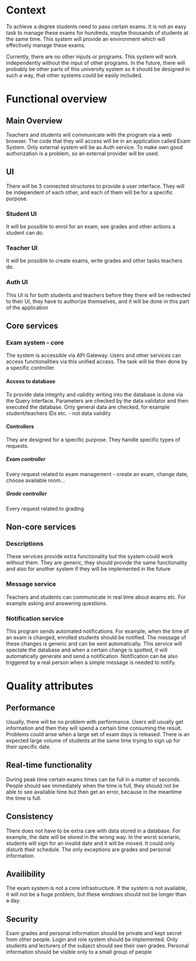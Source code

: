 # Context 

To achieve a degree students need to pass certain exams. It is not an easy task to manage these exams for hundreds, 
maybe thousands of students at the same time. This system will provide an environment which will effectively manage these exams.

Currently, there are no other inputs or programs. This system will work independently without the input of other programs.
In the future, there will probably be other parts of this university system so it should be designed in such a way, that other systems could
be easily included.


# Functional overview

## Main Overview

Teachers and students will communicate with the program via a web browser. The code that they will access will be in an application called Exam System. Only external
system will be as Auth service. To make own good authorization is a problem, so an external provider will be used.

## UI

There will be 3 connected structures to provide a user interface. They will be independent of each other, and each of them will be for a specific purpose.

### Student UI

It will be possible to enrol for an exam, see grades and other actions a student can do.

### Teacher UI

It will be possible to create exams, write grades and other tasks teachers do.

### Auth UI

This UI is for both students and teachers before they there will be redirected to their UI, they have to authorize themselves, and it will be done 
in this part of the application

## Core services

### Exam system - core

The system is accessible via API Gateway. Users and other services can access functionalities via this unified access. The task will be then done 
by a specific controller.

#### Access to database

To provide data integrity and validity writing into the database is done via the Query interface. Parameters are checked by the data validator and then executed
the database. Only general data are checked, for example student/teachers IDs etc. - not data validity

#### Controllers

They are designed for a specific purpose. They handle specific types of requests.

##### Exam controller

Every request related to exam management - create an exam, change date, choose available room...

##### Grade controller

Every request related to grading

## Non-core services

### Descriptions

These services provide extra functionality but the system could work without them. They are generic, they should provide the same functionality and also
for another system if they will be implemented in the future

### Message service

Teachers and students can communicate in real time about exams etc. For example asking and answering questions.


### Notification service

This program sends automated notifications. For example, when the time of an exam is changed, enrolled students should be notified. The message of these
changes is generic and can be sent automatically. This service will spectate the database and when a certain change is spotted, 
it will automatically generate and send a notification. Notification can be also triggered by a real person when a simple message is needed to notify.


# Quality attributes

## Performance

Usually, there will be no problem with performance. Users will usually get information and then they will spend a certain time consuming the result.
Problems could arise when a large set of exam days is released. There is an expected large volume of students at the same time trying to sign up for their
specific date.


## Real-time functionality

During peak time certain exams times can be full in a matter of seconds. People should see immediately when the time is full, they should not be able
to see available time but then get an error, because in the meantime the time is full.

## Consistency

There does not have to be extra care with data stored in a database. For example, the date will be stored in the wrong way. 
In the worst scenario, students will sign for an invalid date and it will be moved. It could only disturb their schedule. 
The only exceptions are grades and personal information.


## Availibility

The exam system is not a core infrastructure. If the system is not available, it will not be a huge problem, but these windows should not be longer than a day.

## Security

Exam grades and personal information should be private and kept secret from other people. Login and role system should be implemented. 
Only students and lecturers of the subject should see their own grades. Personal information should be visible only to a small group of people